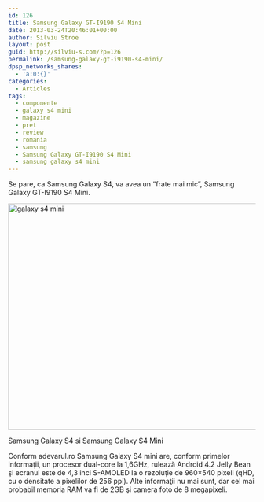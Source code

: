 ```yaml
---
id: 126
title: Samsung Galaxy GT-I9190 S4 Mini
date: 2013-03-24T20:46:01+00:00
author: Silviu Stroe
layout: post
guid: http://silviu-s.com/?p=126
permalink: /samsung-galaxy-gt-i9190-s4-mini/
dpsp_networks_shares:
  - 'a:0:{}'
categories:
  - Articles
tags:
  - componente
  - galaxy s4 mini
  - magazine
  - pret
  - review
  - romania
  - samsung
  - Samsung Galaxy GT-I9190 S4 Mini
  - samsung galaxy s4 mini
---
```

Se pare, ca Samsung Galaxy S4, va avea un “frate mai mic”, Samsung Galaxy GT-I9190 S4 Mini.

<div style="max-width: 590px" class="wp-caption alignnone">
  <img alt="galaxy s4 mini" src="http://cdn.gsmarena.com/vv/newsimg/13/03/s4-mini-live-photos/gsmarena_001.jpg" width="580" height="460" />
  
  <p class="wp-caption-text">
    Samsung Galaxy S4 si Samsung Galaxy S4 Mini
  </p>
</div>

Conform adevarul.ro Samsung Galaxy S4 mini are, conform primelor informaţii, un procesor dual-core la 1,6GHz, rulează Android 4.2 Jelly Bean şi ecranul este de 4,3 inci S-AMOLED la o rezoluţie de 960×540 pixeli (qHD, cu o densitate a pixelilor de 256 ppi). Alte informaţii nu mai sunt, dar cel mai probabil memoria RAM va fi de 2GB şi camera foto de 8 megapixeli.
